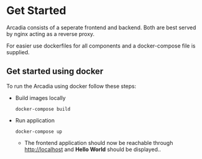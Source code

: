 # Get Started

Arcadia consists of a seperate frontend and backend. Both are best served by nginx acting as a reverse proxy.

For easier use dockerfiles for all components and a docker-compose file is supplied.

## Get started using docker

To run the Arcadia using docker follow these steps:

- Build images locally

  ```
  docker-compose build
  ```

- Run application

  ```
  docker-compose up
  ```

  - The frontend application should now be reachable through [http://localhost](http://localhost) and **Hello World** should be displayed..

